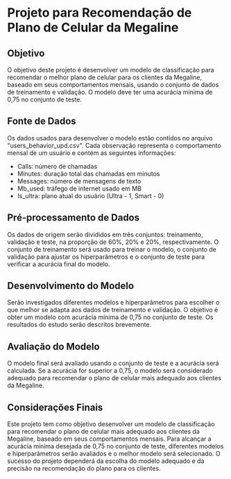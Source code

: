<body>
	<h1>Projeto para Recomendação de Plano de Celular da Megaline</h1>
  <h2>Objetivo</h2>
<p>O objetivo deste projeto é desenvolver um modelo de classificação para recomendar o melhor plano de celular para os clientes da Megaline, baseado em seus comportamentos mensais, usando o conjunto de dados de treinamento e validação. O modelo deve ter uma acurácia mínima de 0,75 no conjunto de teste.</p>

<h2>Fonte de Dados</h2>
<p>Os dados usados para desenvolver o modelo estão contidos no arquivo "users_behavior_upd.csv". Cada observação representa o comportamento mensal de um usuário e contém as seguintes informações:</p>
<ul>
	<li>Calls: número de chamadas</li>
	<li>Minutes: duração total das chamadas em minutos</li>
	<li>Messages: número de mensagens de texto</li>
	<li>Mb_used: tráfego de internet usado em MB</li>
	<li>Is_ultra: plano atual do usuário (Ultra - 1, Smart - 0)</li>
</ul>

<h2>Pré-processamento de Dados</h2>
<p>Os dados de origem serão divididos em três conjuntos: treinamento, validação e teste, na proporção de 60%, 20% e 20%, respectivamente. O conjunto de treinamento será usado para treinar o modelo, o conjunto de validação para ajustar os hiperparâmetros e o conjunto de teste para verificar a acurácia final do modelo.</p>

<h2>Desenvolvimento do Modelo</h2>
<p>Serão investigados diferentes modelos e hiperparâmetros para escolher o que melhor se adapta aos dados de treinamento e validação. O objetivo é obter um modelo com acurácia mínima de 0,75 no conjunto de teste. Os resultados do estudo serão descritos brevemente.</p>

<h2>Avaliação do Modelo</h2>
<p>O modelo final será avaliado usando o conjunto de teste e a acurácia será calculada. Se a acurácia for superior a 0,75, o modelo será considerado adequado para recomendar o plano de celular mais adequado aos clientes da Megaline.</p>

<h2>Considerações Finais</h2>
<p>Este projeto tem como objetivo desenvolver um modelo de classificação para recomendar o plano de celular mais adequado aos clientes da Megaline, baseado em seus comportamentos mensais. Para alcançar a acurácia mínima desejada de 0,75 no conjunto de teste, diferentes modelos e hiperparâmetros serão avaliados e o melhor modelo será selecionado. O sucesso do projeto dependerá da escolha do modelo adequado e da precisão na recomendação do plano para os clientes.</p>
</body>
</html>
